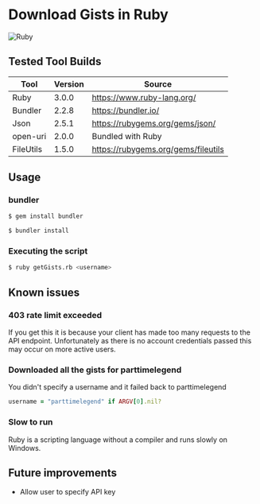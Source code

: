# Download Gists in Ruby

![Ruby](https://github.com/PartTimeLegend/gist_list_ruby/workflows/Ruby/badge.svg)

## Tested Tool Builds

| Tool | Version | Source|
| ----------- | ----------- | ----------- |
| Ruby | 3.0.0 | https://www.ruby-lang.org/ |
| Bundler | 2.2.8 | https://bundler.io/ |
| Json | 2.5.1 | https://rubygems.org/gems/json/ |
| open-uri | 2.0.0 | Bundled with Ruby |
| FileUtils | 1.5.0 | https://rubygems.org/gems/fileutils |

## Usage
### bundler
```bash
$ gem install bundler
````
```bash
$ bundler install
```

### Executing the script
```bash
$ ruby getGists.rb <username>
```

## Known issues

### 403 rate limit exceeded
If you get this it is because your client has made too many requests to the API endpoint. Unfortunately as there is no account credentials passed this may occur on more active users.

### Downloaded all the gists for parttimelegend
You didn't specify a username and it failed back to parttimelegend
```ruby
username = "parttimelegend" if ARGV[0].nil?
```

### Slow to run
Ruby is a scripting language without a compiler and runs slowly on Windows.

## Future improvements
* Allow user to specify API key
